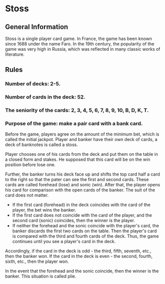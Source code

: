 # Stoss

## General Information

Stoss is a single player card game. In France, the game has been known since 1688 under the name Faro. In the 19th century, the popularity of the game was very high in Russia, which was reflected in many classic works of literature.

## Rules

### Number of decks: 2-5.
### Number of cards in the deck: 52.
### The seniority of the cards: 2, 3, 4, 5, 6, 7, 8, 9, 10, B, D, K, T.
### Purpose of the game: make a pair card with a bank card.

Before the game, players agree on the amount of the minimum bet, which is called the initial jackpot. Player and banker have their own deck of cards, a deck of banknotes is called a stoss.

Player chooses one of his cards from the deck and put them on the table in a closed form and stakes. He supposed that this card will be on the win position before lose one.

Further, the banker turns his deck face up and shifts the top card half a card to the right so that the pater can see the first and second cards. These cards are called forehead (lose) and sonic (win). After that, the player opens his card for comparison with the open cards of the banker. The suit of the card does not matter.

- If the first card (forehead) in the deck coincides with the card of the player, the bet wins the banker.
- If the first card does not coincide with the card of the player, and the second card (sonic) coincides, then the winner is the player. 
- If neither the forehead and the sonic coincide with the player's card, the banker discards the first two cards on the table. Then the player's card is compared with the third and fourth cards of the deck. Thus, the game continues until you see a player's card in the deck. 

Accordingly, if the card in the deck is odd - the third, fifth, seventh, etc., then the banker won. If the card in the deck is even - the second, fourth, sixth, etc., then the player won. 

In the event that the forehead and the sonic coincide, then the winner is the banker. This situation is called plie. 